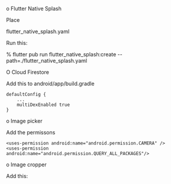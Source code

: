 o Flutter Native Splash

Place

flutter_native_splash.yaml

Run this:

% flutter pub run flutter_native_splash:create --path=./flutter_native_splash.yaml

O Cloud Firestore

Add this to android/app/build.gradle

    defaultConfig {
        ...
        multiDexEnabled true
    }

o Image picker

Add the permissons

    <uses-permission android:name="android.permission.CAMERA" />
    <uses-permission android:name="android.permission.QUERY_ALL_PACKAGES"/>

o Image cropper

Add this:
